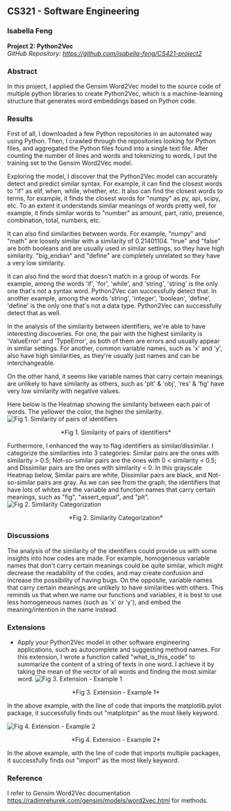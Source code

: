 
## CS321 - Software Engineering
### Isabella Feng
**Project 2:  Python2Vec**<br>
*GitHub Repository: https://github.com/isabella-feng/CS421-project2*

### Abstract
In this project, I applied the Gensim Word2Vec model to the source code of multiple python libraries to create Python2Vec, which is a machine-learning structure that generates word embeddings based on Python code.

### Results
First of all, I downloaded a few Python repositories in an automated way using Python. Then, I crawled through the repositories looking for Python files, and aggregated the Python files found into a single text file. After counting the number of lines and words and tokenizing to words, I put the training set to the Gensim Word2Vec model. 

Exploring the model, I discover that the Python2Vec model can accurately detect and predict similar syntax. For example, it can find the closest words to "if" as elif, when, while, whether, etc. It also can find the closest words to terms, for example, it finds the closest words for "numpy" as py, api, scipy, etc. To an extent it understands similar meanings of words pretty well, for example, it finds similar words to "number" as amount, part, ratio, presence, combination, total, numbers, etc.

It can also find similarities between words. For example, "numpy" and "math" are loosely similar with a similarity of 0.21401104. "true" and "false" are both booleans and are usually used in similar settings, so they have high similarity. "big_endian" and "define" are completely unrelated so they have a very low similarity.

It can also find the word that doesn't match in a group of words. For example, among the words 'if', 'for', 'while', and 'string', 'string' is the only one that's not a syntax word. Python2Vec can successfully detect that. In another example, among the words 'string', 'integer', 'boolean', 'define', 'define' is the only one that's not a data type. Python2Vec can successfully detect that as well.

In the analysis of the similarity between identifiers, we're able to have interesting discoveries. For one, the pair with the highest similarity is 'ValueError' and 'TypeError', as both of them are errors and usually appear in similar settings. For another, common variable names, such as 'x' and 'y', also have high similarities, as they're usually just names and can be interchangeable. 

On the other hand, it seems like variable names that carry certain meanings are unlikely to have similarity as others, such as 'plt' & 'obj', 'res' & 'fig' have very low similarity with negative values.

Here below is the Heatmap showing the similarity between each pair of words. The yellower the color, the higher the similarity. 
![Fig 1. Similarity of pairs of identifiers](https://github.com/isabella-feng/CS421-project2/blob/main/Similarity_of_pairs_of_identifiers.png?raw=true "Fig 1. Similarity of pairs of identifiers")
<p style="text-align: center;">*Fig 1. Similarity of pairs of identifiers*</p>

Furthermore, I enhanced the way to flag identifiers as similar/dissimilar. I categorize the similarities into 3 categories: Similar pairs are the ones with similarity > 0.5; Not-so-similar pairs are the ones with 0 < similarity < 0.5; and Dissimilar pairs are the ones with similarity < 0. In this grayscale Heatmap below, Similar pairs are white, Dissimilar pairs are black, and Not-so-similar pairs are gray. As we can see from the graph, the identifiers that have lots of whites are the variable and function names that carry certain meanings, such as "fig", "assert_equal", and "plt".
![Fig 2. Similarity Categorization](https://github.com/isabella-feng/CS421-project2/blob/main/Similarity_Categorization.png?raw=true "Fig 2. Similarity Categorization")
<p style="text-align: center;">*Fig 2. Similarity Categorization*</p>


### Discussions
The analysis of the similarity of the identifiers could provide us with some insights into how codes are made. For example, homogeneous variable names that don't carry certain meanings could be quite similar, which might decrease the readability of the codes, and may create confusion and increase the possibility of having bugs. On the opposite, variable names that carry certain meanings are unlikely to have similarities with others. This reminds us that when we name our functions and variables, it is best to use less homogeneous names (such as 'x' or 'y'), and embed the meaning/intention in the name instead. 

### Extensions
- Apply your Python2Vec model in other software engineering applications, such as autocomplete and suggesting method names.
For this extension, I wrote a function called "what_is_this_code" to summarize the content of a string of texts in one word. I achieve it by taking the mean of the vector of all words and finding the most similar word.
![Fig 3. Extension - Example 1](https://github.com/isabella-feng/CS421-project2/blob/main/extension_pics/pic1.png?raw=true "Fig 3. Extension - Example 1")
<p style="text-align: center;">*Fig 3. Extension - Example 1*</p>
In the above example, with the line of code that imports the matplotlib.pylot package, it successfully finds out "matplotpin" as the most likely keyword.<br>

![Fig 4. Extension - Example 2](https://github.com/isabella-feng/CS421-project2/blob/main/extension_pics/pic2.png?raw=true "Fig 4. Extension - Example 2")
<p style="text-align: center;">*Fig 4. Extension - Example 2*</p>
In the above example, with the line of code that imports multiple packages, it successfully finds out "import" as the most likely keyword.

### Reference
I refer to Gensim Word2Vec documentation https://radimrehurek.com/gensim/models/word2vec.html for methods. 







